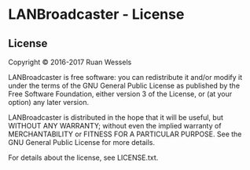 # LANBroadcaster - License

## License
Copyright © 2016-2017 Ruan Wessels

LANBroadcaster is free software: you can redistribute it and/or modify
it under the terms of the GNU General Public License as published by
the Free Software Foundation, either version 3 of the License, or
(at your option) any later version.

LANBroadcaster is distributed in the hope that it will be useful,
but WITHOUT ANY WARRANTY; without even the implied warranty of
MERCHANTABILITY or FITNESS FOR A PARTICULAR PURPOSE. See the
GNU General Public License for more details.

For details about the license, see LICENSE.txt.

